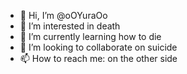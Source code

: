 - 👋 Hi, I’m @oOYuraOo
- 👀 I’m interested in death
- 🌱 I’m currently learning how to die
- 💞️ I’m looking to collaborate on suicide
- 📫 How to reach me: on the other side

<!---
oOYuraOo/oOYuraOo is a ✨ special ✨ repository because its `README.md` (this file) appears on your GitHub profile.
You can click the Preview link to take a look at your changes.
--->
